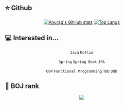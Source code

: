 ## ⭐️ Github

<div align = "center">
  
[![Anurag's GitHub stats](https://github-readme-stats.vercel.app/api?username=shkisme&count_private=true&theme=material-palenight)](https://github.com/anuraghazra/github-readme-stats) 
[![Top Langs](https://github-readme-stats.vercel.app/api/top-langs/?username=shkisme&layout=compact&theme=material-palenight&langs_count=6&private=true&exclude_repo=Embedded-term)](https://github.com/anuraghazra/github-readme-stats)
  
</div>

## 💻 Interested in...

<div align = "center">
  
  `Java` `Kotlin`
  
  `Spring` `Spring Boot` `JPA`
  
  `OOP` `Functional Programming` `TDD` `DDD`
  
</div>
  
## 🥇 BOJ rank

<div align = "center">
  
  <img align="center" src="http://mazassumnida.wtf/api/v2/generate_badge?boj=shk010130">
  
</div>
